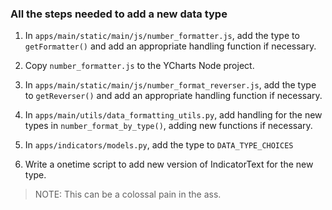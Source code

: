 ### All the steps needed to add a new data type

1. In `apps/main/static/main/js/number_formatter.js`, add the type to `getFormatter()` and
   add an appropriate handling function if necessary.

1. Copy `number_formatter.js` to the YCharts Node project.

1. In `apps/main/static/main/js/number_format_reverser.js`, add the type to `getReverser()` and
   add an appropriate handling function if necessary.

1. In `apps/main/utils/data_formatting_utils.py`, add handling for the new types in
   `number_format_by_type()`, adding new functions if necessary.

1. In `apps/indicators/models.py`, add the type to `DATA_TYPE_CHOICES`

1. Write a onetime script to add new version of IndicatorText for the new type.
>  NOTE: This can be a colossal pain in the ass.
